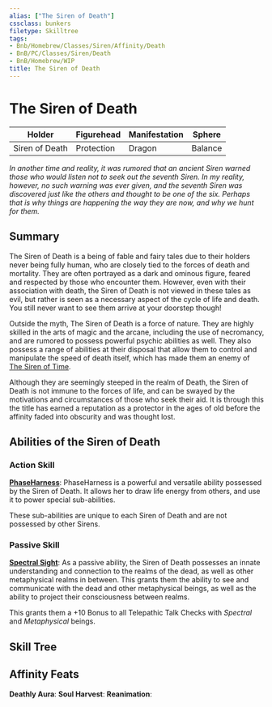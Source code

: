 ```yaml
---
alias: ["The Siren of Death"]
cssclass: bunkers
filetype: Skilltree
tags:
- Bnb/Homebrew/Classes/Siren/Affinity/Death
- BnB/PC/Classes/Siren/Death
- BnB/Homebrew/WIP
title: The Siren of Death
---
```


# The Siren of Death
| Holder         | Figurehead | Manifestation | Sphere  |
| -------------- | ---------- | ------------- | ------- |
| Siren of Death | Protection        | Dragon       | Balance |

*In another time and reality, it was rumored that an ancient Siren warned those who would listen not to seek out the seventh Siren. In my reality, however, no such warning was ever given, and the seventh Siren was discovered just like the others and thought to be one of the six. Perhaps that is why things are happening the way they are now, and why we hunt for them.*

## Summary
The Siren of Death is a being of fable and fairy tales due to their holders never being fully human, who are closely tied to the forces of death and mortality. They are often portrayed as a dark and ominous figure, feared and respected by those who encounter them. However, even with their association with death, the Siren of Death is not viewed in these tales as evil, but rather is seen as a necessary aspect of the cycle of life and death. You still never want to see them arrive at your doorstep though!

Outside the myth, The Siren of Death is a force of nature. They are highly skilled in the arts of magic and the arcane, including the use of necromancy, and are rumored to possess powerful psychic abilities as well. They also possess a range of abilities at their disposal that allow them to control and manipulate the speed of death itself, which has made them an enemy of [The Siren of Time](../The-Siren-of-Time.md).

Although they are seemingly steeped in the realm of Death, the Siren of Death is not immune to the forces of life, and can be swayed by the motivations and circumstances of those who seek their aid. It is through this the title has earned a reputation as a protector in the ages of old before the affinity faded into obscurity and was thought lost.

## Abilities of the Siren of Death

### Action Skill
**[PhaseHarness](ActionSkill/PhaseHarness.md)**: PhaseHarness is a powerful and versatile ability possessed by the Siren of Death. It allows her to draw life energy from others, and use it to power special sub-abilities.

These sub-abilities are unique to each Siren of Death and are not possessed by other Sirens.

### Passive Skill
**[Spectral Sight](PassiveSkill/Spectral-Sight.md)**: As a passive ability, the Siren of Death possesses an innate understanding and connection to the realms of the dead, as well as other metaphysical realms in between. This grants them the ability to see and communicate with the dead and other metaphysical beings, as well as the ability to project their consciousness between realms.

This grants them a +10 Bonus to all Telepathic Talk Checks with *Spectral* and *Metaphysical* beings.

## Skill Tree

## Affinity Feats
**Deathly Aura**:
**Soul Harvest**:
**Reanimation**:

